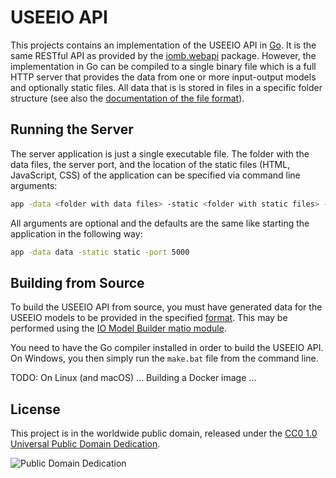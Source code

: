# USEEIO API
This projects contains an implementation of the USEEIO API in
[Go](https://golang.org/). It is the same RESTful API as provided by the 
[iomb.webapi](https://github.com/USEPA/IO-Model-Builder/tree/master/iomb/webapi)
package. However, the implementation in Go can be compiled to a single binary
file which is a full HTTP server that provides the data from one or more
input-output models and optionally static files. All data that is is stored in
files in a specific folder structure (see also the
[documentation of the file format](./doc/data_format.md)).

## Running the Server
The server application is just a single executable file. The folder with the
data files, the server port, and the location of the static files (HTML,
JavaScript, CSS) of the application can be specified via command line arguments:

```bash
app -data <folder with data files> -static <folder with static files> -port <server port>
```

All arguments are optional and the defaults are the same like starting the
application in the following way:

```bash
app -data data -static static -port 5000
```

## Building from Source
To build the USEEIO API from source, you must have generated data for the USEEIO models to be provided
in the specified [format](./doc/data_format.md). This may be performed using the [IO Model Builder
matio module](https://github.com/USEPA/IO-Model-Builder/blob/master/iomb/matio.py).

You need to have the Go compiler installed in order to build the USEEIO API.
On Windows, you then simply run the `make.bat` file from the command line.

TODO: On Linux (and macOS) ... Building a Docker image  ...

## License
This project is in the worldwide public domain, released under the 
[CC0 1.0 Universal Public Domain Dedication](https://creativecommons.org/publicdomain/zero/1.0/).

![Public Domain Dedication](https://licensebuttons.net/p/zero/1.0/88x31.png)

